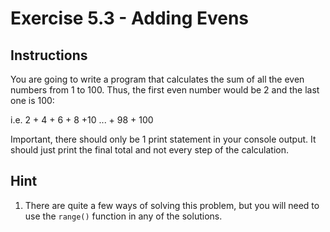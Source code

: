 # Exercise 5.3 - Adding Evens

## Instructions

You are going to write a program that calculates the sum of all the even numbers from 1 to 100. Thus, the first even
number would be 2 and the last one is 100:

i.e. 2 + 4 + 6 + 8 +10 ... + 98 + 100

Important, there should only be 1 print statement in your console output. It should just print the final total and not
every step of the calculation.

## Hint

1. There are quite a few ways of solving this problem, but you will need to use the `range()` function in any of the
   solutions.
